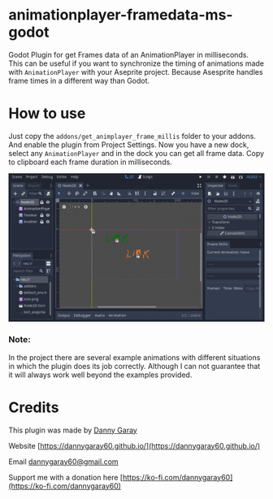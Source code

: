 # animationplayer-framedata-ms-godot
Godot Plugin for get Frames data of an AnimationPlayer in milliseconds. This can be useful if you want to synchronize the timing of animations made with `AnimationPlayer` with your Aseprite project. Because Asesprite handles frame times in a different way than Godot.

# How to use
Just copy the `addons/get_animplayer_frame_millis` folder to your addons. And enable the plugin from Project Settings.
Now you have a new dock, select any `AnimationPlayer` and in the dock you can get all frame data. Copy to clipboard each frame duration in milliseconds. 

![](https://raw.githubusercontent.com/dannygaray60/animationplayer-framedata-ms-godot/main/use.gif)

### Note:
In the project there are several example animations with different situations in which the plugin does its job correctly. Although I can not guarantee that it will always work well beyond the examples provided.

# Credits

This plugin was made by [Danny Garay](https://twitter.com/dannygaray60)

Website
[https://dannygaray60.github.io/](https://dannygaray60.github.io/)

Email
[dannygaray60@gmail.com](mailto:dannygaray60@gmail.com)

Support me with a donation here
[https://ko-fi.com/dannygaray60](https://ko-fi.com/dannygaray60)